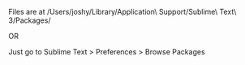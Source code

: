 Files are at /Users/joshy/Library/Application\ Support/Sublime\ Text\ 3/Packages/

OR

Just go to Sublime Text > Preferences > Browse Packages
